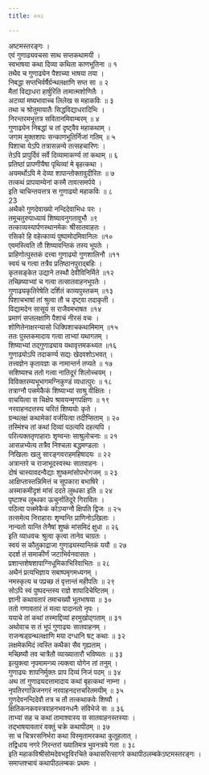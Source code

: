 ```yaml
---
title: ००८

---
```

अष्टमस्तरङ्गः ।  
एवं गुणाढ्यवचसा साथ सप्तकथामयी ।  
स्वभाषया कथा दिव्या कथिता काणभूतिना ॥ १  
तथैव च गुणाढ्येन पैशाच्या भाषया तया ।  
निबद्धा सप्तभिर्वर्षैर्ग्रन्थलक्षाणि सप्त सा ॥ २  
मैतां विद्याधरा हार्षुरिति तामात्मशोणितैः ।  
अटव्यां मष्यभावाच्च लिलेख स महाकविः ॥ ३  
तथा च श्रोतुमायातैः सिद्धविद्याधरादिभिः ।  
निरन्तरमभूत्तत्र सवितानमिवाम्बरम् ॥ ४  
गुणाढ्येन निबद्धां च तां दृष्ट्वैव महाकथाम् ।  
जगाम मुक्तशापः सन्काणभूतिर्निजां गतिम् ॥ ५  
पिशाचा येऽपि तत्रासन्नन्ये तत्सहचारिणः ।  
तेऽपि प्रापुर्दिवं सर्वे दिव्यामाकर्ण्य तां कथाम् ॥ ६  
प्रतिष्ठां प्रापणीयैषा पृथिव्यां मे बृहत्कथा ।  
अयमर्थोऽपि मे देव्या शापान्तोक्तावुदीरितः ॥ ७  
तत्कथं प्रापयाम्येनां कस्मै तावत्समर्पये ।  
इति चाचिन्तयत्तत्र स गुणाढ्यो महाकविः ॥ ८  
23  
अथैको गुणदेवाख्यो नन्दिदेवाभिधः परः ।  
तमूचतुरुपाध्यायं शिष्यावनुगतावुभौ ॥९  
तत्काव्यस्यार्पणस्थानमेकः श्रीसातवाहतः ।  
रसिको हि वहेत्काव्यं पुष्पामोदमिवानिलः ॥१०  
एवमस्त्विति तौ शिष्यावन्तिकं तस्य भूपतेः ।  
प्राहिणोत्पुस्तकं दत्त्वा गुणाढ्यो गुणशालिनौ ॥११  
स्वयं च गत्वा तत्रैव प्रतिष्ठानपुराद्बहिः ।  
कृतसङ्केत उद्याने तस्थौ देवीविनिर्मिते ॥१२  
तच्छिष्याभ्यां च गत्वा तत्सातवाहनभूपतेः ।  
गुणाढ्यकृतिरेषेति दर्शितं काव्यपुस्तकम् ॥१३  
पिशाचभाषां तां श्रुत्वा तौ च दृष्ट्वा तदाकृती ।  
विद्यामदेन सासूयं स राजैवमभाषत ॥१४  
प्रमाणं सप्तलक्षाणि पैशाचं नीरसं वचः ।  
शोणितेनाक्षरन्यासो धिक्पिशाचकथामिमाम् ॥१५  
ततः पुस्तकमादाय गत्वा ताभ्यां यथागतम् ।  
शिष्याभ्यां तद्गुणाढ्याय यथावृत्तमकथ्यत ॥१६  
गुणाढ्योऽपि तदाकर्ण्य सद्यः खेदवशोऽभवत् ।  
तत्त्वज्ञेन कृतावज्ञः क नामान्तर्न तप्यते ॥ १७  
सशिष्यश्च ततो गत्वा नातिदूरं शिलोच्चयम् ।  
विविक्तरम्यभूभागमग्निकुण्डं व्यधात्पुरः ॥ १८  
तत्राग्नौ पत्त्रमेकैकं शिष्याभ्यां साश्रु वीक्षितः ।  
वाचयित्वा स चिक्षेप श्रावयन्मृगपक्षिणः ॥ १९  
नरवाहनदत्तस्य चरितं शिष्ययोः कृते ।  
ग्रन्थलक्षं कथामेकां वर्जयित्वा तदीप्सिताम् ॥ २०  
तस्मिंश्च तां कथां दिव्यां पठत्यपि दहत्यपि ।  
परित्यक्ततृणाहाराः शृण्वन्तः साश्रुलोचनाः ॥ २१  
आसन्नभ्येत्य तत्रैव निश्चला बद्धमण्डलाः ।  
निखिलाः खलु सारङ्गवराहमहिषादयः ॥ २२  
अत्रान्तरे च राजाभूदस्वस्थः सातवाहनः ।  
दोषं चास्यावदन्वैद्याः शुष्कमांसोपभोगजम् ॥ २३  
आक्षिप्तास्तन्निमित्तं च सूपकारा बभाषिरे ।  
अस्माकमीदृशं मांसं ददते लुब्धका इति ॥ २४  
पृष्टाश्च लुब्धका ऊचुर्नातिदूरे गिरावितः ।  
पठित्वा पत्त्रमेकैकं कोऽप्यग्नौ क्षिपति द्विजः ॥ २५  
तत्समेत्य निराहाराः शृण्वन्ति प्राणिनोऽखिलाः ।  
नान्यतो यान्ति तेनैषां शुष्कं मांसमिदं क्षुधा ॥ २६  
इति व्याधवचः श्रुत्वा कृत्वा तानेव चाग्रतः ।  
स्वयं स कौतुकाद्राजा गुणाढ्यस्यान्तिकं ययौ ॥ २७  
ददर्श तं समाकीर्णं जटाभिर्वनवासतः ।  
प्रशान्तशेषशापाग्निधूमिकाभिरिवाभितः ॥ २८  
अथैनं प्रत्यभिज्ञाय सबाष्पमृगमध्यगम् ।  
नमस्कृत्य च पप्रच्छ तं वृत्तान्तं महीपतिः ॥ २९  
सोऽपि स्वं पुष्पदन्तस्य राज्ञे शापादिचेष्टितम् ।  
ज्ञानी कथावतारं तमाचख्यौ भूतभाषया ॥ ३०  
ततो गणावतारं तं मत्वा पादानतो नृपः ।  
ययाचे तां कथां तस्माद्दिव्यां हरमुखोद्गताम् ॥ ३१  
अथोवाच स तं भूपं गुणाढ्यः सातवाहनम् ।  
राजन्षड्ग्रन्थलक्षाणि मया दग्धानि षट् कथाः ॥ ३२  
लक्षमेकमिदं त्वस्ति कथैका सैव गृह्यताम् ।  
मच्छिष्यौ तव चात्रैतौ व्याख्यातारौ भविष्यतः ॥ ३३  
इत्युक्त्वा नृपमामन्त्र्य त्यक्त्वा योगेन तां तनुम् ।  
गुणाढ्यः शापनिर्मुक्तः प्राप दिव्यं निजं पदम् ॥ ३४  
अथ तां गुणाढ्यदत्तामादाय कथां बृहत्कथां नाम्ना ।  
नृपतिरगान्निजनगरं नरवाहनदत्तचरितमयीम् ॥ ३५  
गुणदेवनन्दिदेवौ तत्र च तौ तत्कथाकवेः शिष्यौ ।  
क्षितिकनकवस्त्रवाहनभवनधनैः संविभेजे सः ॥ ३६  
ताभ्यां सह च कथां तामाश्वास्य स सातवाहनस्तस्याः ।  
तद्भाषयावतारं वक्तुं चक्रे कथापीठम् ॥ ३७  
सा च चित्ररसनिर्भरा कथा विस्मृतामरकथा कुतूहलात् ।  
तद्विधाय नगरे निरन्तरां ख्यातिमत्र भुवनत्रये गता ॥ ३८  
इति महाकविश्रीसोमदेवभट्टविरचिते कथासरित्सागरे कथापीठलम्बकेऽष्टमस्तरङ्गः ।  
समाप्तश्चायं कथापीठलम्बकः प्रथमः ।